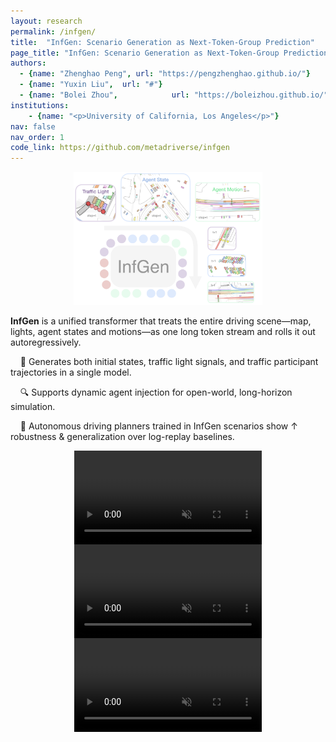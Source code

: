 ```yaml
---
layout: research
permalink: /infgen/
title:  "InfGen: Scenario Generation as Next-Token-Group Prediction"
page_title: "InfGen: Scenario Generation as Next-Token-Group Prediction"
authors:
  - {name: "Zhenghao Peng", url: "https://pengzhenghao.github.io/"}
  - {name: "Yuxin Liu",  url: "#"}
  - {name: "Bolei Zhou",            url: "https://boleizhou.github.io/"}
institutions:
    - {name: "<p>University of California, Los Angeles</p>"}
nav: false
nav_order: 1
code_link: https://github.com/metadriverse/infgen
---
```



<style>
.video-container {
  position: relative;
  max-width: 100%; /* Adjust this value to control the maximum width of the video container */
  margin: 0 auto 0; /* Optional: center the video container horizontally */
}

.video-container video {
  display: block;
  margin: 0 auto;
  max-width: 100%;
  max-height: 100%;
}


.video-grid {
    display: grid;
    grid-template-columns: 1fr 1fr; /* Creates two columns */
    grid-gap: 20px; /* Space between videos */
}
.video iframe {
    width: 100%; /* Ensures iframe takes the full width of the container */
    height: 250px; /* Fixed height for all videos */
}

@media (max-width: 600px) {
    .video-grid {
        grid-template-columns: 1fr; /* Stacks videos into a single column on small screens */
    }
}
</style>




<div class="img-container" style="width: 60%; margin: auto auto;">
    <img src="../assets/img/infgen/teaser.png" class="my-image" alt="Image" />
</div>


 **InfGen** is a unified transformer that treats the entire driving scene—map, lights, agent states and motions—as one long token stream and rolls it out autoregressively.  


&nbsp;
&nbsp;
:traffic_light:
Generates both initial states, traffic light signals, and traffic participant trajectories in a single model.

&nbsp;
&nbsp;
:mag: Supports dynamic agent injection for open-world, long-horizon simulation.

&nbsp;
&nbsp;
:rocket: Autonomous driving planners trained in InfGen scenarios show ↑ robustness & generalization over log-replay baselines.


<!--research-section-splitter-->

<div class="video-container">
  <video loop autoplay muted playsinline src="../assets/img/infgen/infgen_generated_scenario.mp4"></video>
</div>


<div class="video-container">
  <video loop autoplay muted playsinline src="../assets/img/infgen/infgen_densified_scenario.mp4"></video>
</div>


<div class="video-container">
  <video loop autoplay muted playsinline src="../assets/img/infgen/infgen_densified_and_extended_scenario.mp4"></video>
</div>
